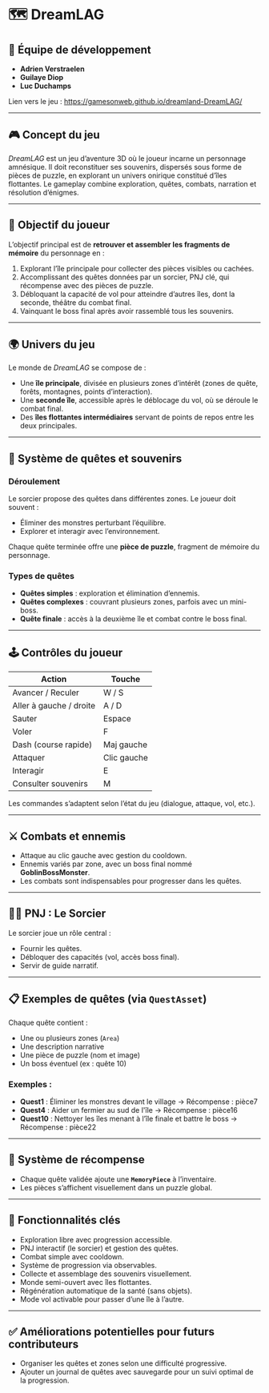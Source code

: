 # 🗺️ **DreamLAG**

## 👥 Équipe de développement

* **Adrien Verstraelen**
* **Guilaye Diop**
* **Luc Duchamps**

Lien vers le jeu : https://gamesonweb.github.io/dreamland-DreamLAG/

---

## 🎮 Concept du jeu

*DreamLAG* est un jeu d’aventure 3D où le joueur incarne un personnage amnésique. Il doit reconstituer ses souvenirs, dispersés sous forme de pièces de puzzle, en explorant un univers onirique constitué d’îles flottantes. Le gameplay combine exploration, quêtes, combats, narration et résolution d’énigmes.

---

## 🧭 Objectif du joueur

L’objectif principal est de **retrouver et assembler les fragments de mémoire** du personnage en :

1. Explorant l’île principale pour collecter des pièces visibles ou cachées.
2. Accomplissant des quêtes données par un sorcier, PNJ clé, qui récompense avec des pièces de puzzle.
3. Débloquant la capacité de vol pour atteindre d’autres îles, dont la seconde, théâtre du combat final.
4. Vainquant le boss final après avoir rassemblé tous les souvenirs.

---

## 🌍 Univers du jeu

Le monde de *DreamLAG* se compose de :

* Une **île principale**, divisée en plusieurs zones d’intérêt (zones de quête, forêts, montagnes, points d’interaction).
* Une **seconde île**, accessible après le déblocage du vol, où se déroule le combat final.
* Des **îles flottantes intermédiaires** servant de points de repos entre les deux principales.

---

## 🧩 Système de quêtes et souvenirs

### Déroulement

Le sorcier propose des quêtes dans différentes zones. Le joueur doit souvent :

* Éliminer des monstres perturbant l’équilibre.
* Explorer et interagir avec l’environnement.

Chaque quête terminée offre une **pièce de puzzle**, fragment de mémoire du personnage.

### Types de quêtes

* **Quêtes simples** : exploration et élimination d’ennemis.
* **Quêtes complexes** : couvrant plusieurs zones, parfois avec un mini-boss.
* **Quête finale** : accès à la deuxième île et combat contre le boss final.

---

## 🕹️ Contrôles du joueur

| Action                  | Touche      |
| ----------------------- | ----------- |
| Avancer / Reculer       | W / S       |
| Aller à gauche / droite | A / D       |
| Sauter                  | Espace      |
| Voler                   | F           |
| Dash (course rapide)    | Maj gauche  |
| Attaquer                | Clic gauche |
| Interagir               | E           |
| Consulter souvenirs     | M           |

Les commandes s’adaptent selon l’état du jeu (dialogue, attaque, vol, etc.).

---

## ⚔️ Combats et ennemis

* Attaque au clic gauche avec gestion du cooldown.
* Ennemis variés par zone, avec un boss final nommé **GoblinBossMonster**.
* Les combats sont indispensables pour progresser dans les quêtes.

---

## 🧙‍♂️ PNJ : Le Sorcier

Le sorcier joue un rôle central :

* Fournir les quêtes.
* Débloquer des capacités (vol, accès boss final).
* Servir de guide narratif.

---

## 📋 Exemples de quêtes (via `QuestAsset`)

Chaque quête contient :

* Une ou plusieurs zones (`Area`)
* Une description narrative
* Une pièce de puzzle (nom et image)
* Un boss éventuel (ex : quête 10)

### Exemples :

* **Quest1** : Éliminer les monstres devant le village → Récompense : pièce7
* **Quest4** : Aider un fermier au sud de l'île → Récompense : pièce16
* **Quest10** : Nettoyer les îles menant à l’île finale et battre le boss → Récompense : pièce22

---

## 🔄 Système de récompense

* Chaque quête validée ajoute une **`MemoryPiece`** à l’inventaire.
* Les pièces s’affichent visuellement dans un puzzle global.

---

## 🧠 Fonctionnalités clés

* Exploration libre avec progression accessible.
* PNJ interactif (le sorcier) et gestion des quêtes.
* Combat simple avec cooldown.
* Système de progression via observables.
* Collecte et assemblage des souvenirs visuellement.
* Monde semi-ouvert avec îles flottantes.
* Régénération automatique de la santé (sans objets).
* Mode vol activable pour passer d’une île à l’autre.

---

## ✅ Améliorations potentielles pour futurs contributeurs

* Organiser les quêtes et zones selon une difficulté progressive.
* Ajouter un journal de quêtes avec sauvegarde pour un suivi optimal de la progression.
